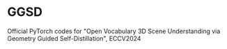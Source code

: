 # GGSD
Official PyTorch codes for "Open Vocabulary 3D Scene Understanding via Geometry Guided Self-Distillation", ECCV2024
